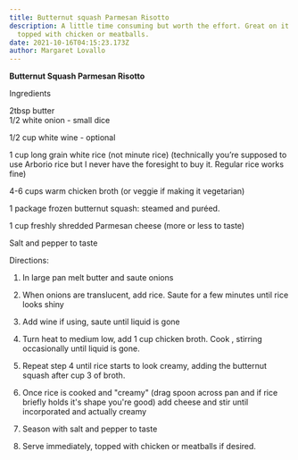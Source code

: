 ```yaml
---
title: Butternut squash Parmesan Risotto
description: A little time consuming but worth the effort. Great on it’s own or
  topped with chicken or meatballs.
date: 2021-10-16T04:15:23.173Z
author: Margaret Lovallo
---
```

**Butternut Squash Parmesan Risotto**

Ingredients 

2tbsp butter\
1/2 white onion - small dice

1/2 cup white wine - optional

1 cup long grain white rice (not minute rice) (technically you’re supposed to use Arborio rice but I never have the foresight to buy it. Regular rice works fine)

4-6 cups warm chicken broth (or veggie if making it vegetarian)

1 package frozen butternut squash: steamed and puréed.

1 cup freshly shredded Parmesan cheese (more or less to taste)

Salt and pepper to taste

Directions:

1. In large pan melt butter and saute onions

2. When onions are translucent, add rice. Saute for a few minutes until rice looks shiny

3. Add wine if using, saute until liquid is gone

4. Turn heat to medium low, add 1 cup chicken broth. Cook , stirring occasionally until liquid is gone. 

5. Repeat step 4 until rice starts to look creamy, adding the butternut squash after cup 3 of broth.

6. Once rice is cooked and "creamy" (drag spoon across pan and if rice briefly holds it's shape you're good) add cheese and stir until incorporated and actually creamy

7. Season with salt and pepper to taste

8. Serve immediately, topped with chicken or meatballs if desired.